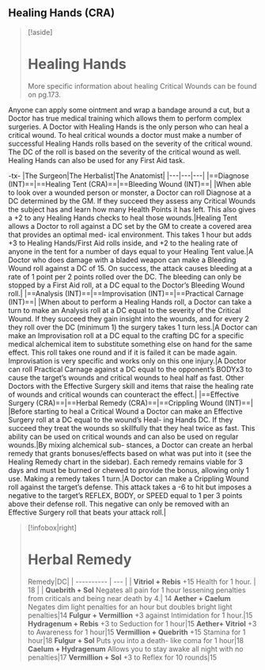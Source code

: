 ## Healing Hands (CRA)
> [!aside]
> # Healing Hands
> More specific information about healing Critical Wounds can be found on pg.173.

Anyone can apply some ointment and wrap a bandage around a cut, but a Doctor has true medical training which allows them to perform complex surgeries. A Doctor with Healing Hands is the only person who can heal a critical wound. To heal critical wounds a doctor must make a number of successful Healing Hands rolls based on the severity of the critical wound. The DC of the roll is based on the severity of the critical wound as well. Healing Hands can also be used for any First Aid task.

-tx-
|The Surgeon|The Herbalist|The Anatomist|
|---|---|---|
|==Diagnose (INT)==|==Healing Tent (CRA)==|==Bleeding Wound (INT)==|
|When able to look over a wounded person or monster, a Doctor can roll Diagnose at a DC determined by the GM. If they succeed they assess any Critical Wounds the subject has and learn how many Health Points it has left. This also gives a +2 to any Healing Hands checks to heal those wounds.|Healing Tent allows a Doctor to roll against a DC set by the GM to create a covered area that provides an optimal med- ical environment. This takes 1 hour but adds +3 to Healing Hands/First Aid rolls inside, and +2 to the healing rate of anyone in the tent for a number of days equal to your Healing Tent value.|A Doctor who does damage with a bladed weapon can make a Bleeding Wound roll against a DC of 15. On success, the attack causes bleeding at a rate of 1 point per 2 points rolled over the DC. The bleeding can only be stopped by a First Aid roll, at a DC equal to the Doctor’s Bleeding Wound roll.|
|==Analysis (INT)==|==Improvisation (INT)==|==Practical Carnage (INT)==|
|When about to perform a Healing Hands roll, a Doctor can take a turn to make an Analysis roll at a DC equal to the severity of the Critical Wound. If they succeed they gain insight into the wounds, and for every 2 they roll over the DC (minimum 1) the surgery takes 1 turn less.|A Doctor can make an Improvisation roll at a DC equal to the crafting DC for a specific medical alchemical item to substitute something else on hand for the same effect. This roll takes one round and if it is failed it can be made again. Improvisation is very specific and works only on this one injury.|A Doctor can roll Practical Carnage against a DC equal to the opponent’s BODYx3 to cause the target’s wounds and critical wounds to heal half as fast. Other Doctors with the Effective Surgery skill and items that raise the healing rate of wounds and critical wounds can counteract the effect.|
|==Effective Surgery (CRA)==|==Herbal Remedy (CRA)==|==Crippling Wound (INT)==|
|Before starting to heal a Critical Wound a Doctor can make an Effective Surgery roll at a DC equal to the wound’s Heal- ing Hands DC. If they succeed they treat the wounds so skillfully that they heal twice as fast. This ability can be used on critical wounds and can also be used on regular wounds.|By mixing alchemical sub- stances, a Doctor can create an herbal remedy that grants bonuses/effects based on what was put into it (see the Healing Remedy chart in the sidebar). Each remedy remains viable for 3 days and must be burned or chewed to provide the bonus, allowing only 1 use. Making a remedy takes 1 turn.|A Doctor can make a Crippling Wound roll against the target’s defense. This attack takes a -6 to hit but imposes a negative to the target’s REFLEX, BODY, or SPEED equal to 1 per 3 points above their defense roll. This negative can only be removed with an Effective Surgery roll that beats your attack roll.|


>[!infobox|right] 
># Herbal Remedy
>Remedy|DC|
| ---------- | --- |
| **Vitriol + Rebis** +15 Health for 1 hour. | 18   |
| **Quebrith + Sol** Negates all pain for 1 hour lessening penalties from criticals and being near death by 4.| 14
**Aether + Caelum** Negates dim light penalties for an hour but doubles bright light penalties|14
**Fulgur + Vermillion** +3 against Intimidation for 1 hour.|15
**Hydragenum + Rebis** +3 to Seduction for 1 hour|15
**Aether+ Vitriol** +3 to Awareness for 1 hour|15
**Vermillion + Quebrith** +15 Stamina for 1 hour|18
**Fulgur + Sol** Puts you into a death- like coma for 1 hour|18
**Caelum + Hydragenum** Allows you to stay awake all night with no penalties|17
**Vermillion + Sol** +3 to Reflex for 10 rounds|15